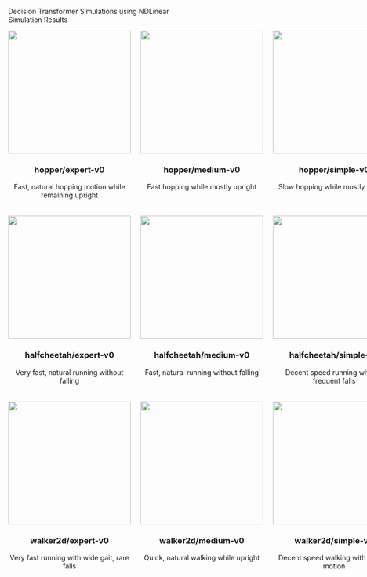 Decision Transformer Simulations using NDLinear  
Simulation Results  
<div style="display: grid; grid-template-columns: repeat(3, 1fr); gap: 20px;">
<div align="center">
  <img src="dt_sims/hopper_expert.gif" width="250" />
  <h3>hopper/expert-v0</h3>
  <p>Fast, natural hopping motion while remaining upright</p>
</div>
<div align="center">
  <img src="dt_sims/hopper_medium.gif" width="250" />
  <h3>hopper/medium-v0</h3>
  <p>Fast hopping while mostly upright</p>
</div>
<div align="center">
  <img src="dt_sims/hopper_simple.gif" width="250" />
  <h3>hopper/simple-v0</h3>
  <p>Slow hopping while mostly upright</p>
</div>
<div align="center">
  <img src="dt_sims/halfcheetah_expert.gif" width="250" />
  <h3>halfcheetah/expert-v0</h3>
  <p>Very fast, natural running without falling</p>
</div>
<div align="center">
  <img src="dt_sims/halfcheetah_medium.gif" width="250" />
  <h3>halfcheetah/medium-v0</h3>
  <p>Fast, natural running without falling</p>
</div>
<div align="center">
  <img src="dt_sims/halfcheetah_simple.gif" width="250" />
  <h3>halfcheetah/simple-v0</h3>
  <p>Decent speed running without frequent falls</p>
</div>
<div align="center">
  <img src="dt_sims/walker2d_expert.gif" width="250" />
  <h3>walker2d/expert-v0</h3>
  <p>Very fast running with wide gait, rare falls</p>
</div>
<div align="center">
  <img src="dt_sims/walker2d_medium.gif" width="250" />
  <h3>walker2d/medium-v0</h3>
  <p>Quick, natural walking while upright</p>
</div>
<div align="center">
  <img src="dt_sims/walker2d_simple.gif" width="250" />
  <h3>walker2d/simple-v0</h3>
  <p>Decent speed walking with natural motion</p>
</div>
</div>
<!-- Note: To adjust the size of the GIFs, modify the width value in each img tag -->
